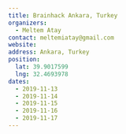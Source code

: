 ```yaml
---
title: Brainhack Ankara, Turkey
organizers:
  - Meltem Atay
contact: meltemiatay@gmail.com
website: 
address: Ankara, Turkey
position:
  lat: 39.9017599
  lng: 32.4693978
dates:
  - 2019-11-13
  - 2019-11-14
  - 2019-11-15
  - 2019-11-16
  - 2019-11-17
---
```

